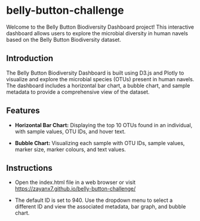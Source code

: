 # belly-button-challenge

Welcome to the Belly Button Biodiversity Dashboard project! This interactive dashboard allows users to explore the microbial diversity in human navels based on the Belly Button Biodiversity dataset.

## Introduction

The Belly Button Biodiversity Dashboard is built using D3.js and Plotly to visualize and explore the microbial species (OTUs) present in human navels. The dashboard includes a horizontal bar chart, a bubble chart, and sample metadata to provide a comprehensive view of the dataset.

## Features

- **Horizontal Bar Chart:** Displaying the top 10 OTUs found in an individual, with sample values, OTU IDs, and hover text.

- **Bubble Chart:** Visualizing each sample with OTU IDs, sample values, marker size, marker colours, and text values.

## Instructions

- Open the index.html file in a web browser or visit https://zayanx7.github.io/belly-button-challenge/

- The default ID is set to 940. Use the dropdown menu to select a different ID and view the associated metadata, bar graph, and bubble chart.

